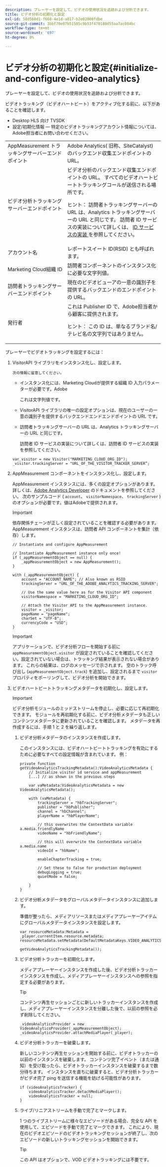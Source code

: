 ```yaml
---
description: プレーヤーを設定して、ビデオの使用状況を追跡および分析できます。
title: ビデオ分析の初期化と設定
exl-id: 58d560d1-f668-4e1d-a817-b2e02008fdbe
source-git-commit: 3bbf70e07b51585c9b53f470180d55aa7ac084bc
workflow-type: tm+mt
source-wordcount: '697'
ht-degree: 0%

---
```


# ビデオ分析の初期化と設定{#initialize-and-configure-video-analytics}

プレーヤーを設定して、ビデオの使用状況を追跡および分析できます。

ビデオトラッキング（ビデオハートビート）をアクティブ化する前に、以下があることを確認します。

* Desktop HLS 向け TVSDK
* 設定/初期化情報 — 特定のビデオトラッキングアカウント情報については、Adobe担当者にお問い合わせください。

<table id="table_3565328ABBEE4605A92EAE1ADE5D6F84"> 
 <tbody> 
  <tr> 
   <td colname="col1"> AppMeasurement トラッキングサーバーエンドポイント </td> 
   <td colname="col2"> Adobe Analytics( 旧称、SiteCatalyst) のバックエンド収集エンドポイントの URL。 </td> 
  </tr> 
  <tr> 
   <td colname="col1"> ビデオ分析トラッキングサーバーエンドポイント </td> 
   <td colname="col2"> ビデオ分析のバックエンド収集エンドポイントの URL。 すべてのビデオハートビートトラッキングコールが送信される場所です。 <p>ヒント： 訪問者トラッキングサーバーの URL は、Analytics トラッキングサーバーの URL と同じです。 訪問者 ID サービスの実装について詳しくは、 <a href="https://experienceleague.adobe.com/docs/id-service/using/implementation/setup-target.html?lang=en" format="html" scope="external"> ID サービスの実装 </a> を参照してください。 </p> </td> 
  </tr> 
  <tr> 
   <td colname="col1"> アカウント名 </td> 
   <td colname="col2"> レポートスイート ID(RSID) とも呼ばれます。 </td> 
  </tr> 
  <tr> 
   <td colname="col1"> Marketing Cloud組織 ID </td> 
   <td colname="col2"> 訪問者コンポーネントのインスタンス化に必要な文字列値。 </td> 
  </tr> 
  <tr> 
   <td colname="col1"> 訪問者トラッキングサーバーエンドポイント </td> 
   <td colname="col2"> 現在のビデオビューアの一意の識別子を提供するバックエンドのエンドポイントの URL。 </td> 
  </tr> 
  <tr> 
   <td colname="col1"> 発行者 </td> 
   <td colname="col2"> これは Publisher ID で、Adobe担当者から顧客に提供されます。 <p>ヒント： この ID は、単なるブランド名/テレビ名の文字列ではありません。 </p> </td> 
  </tr> 
 </tbody> 
</table>

プレーヤーでビデオトラッキングを設定するには：

1. VisitorAPI ライブラリをインスタンス化し、設定します。

       次の情報に留意してください。
   
   * インスタンス化には、Marketing Cloudが提供する組織 ID 入力パラメーターが必要です。Adobe

      これは文字列値です。
   * VisitorAPI ライブラリの唯一の設定オプションは、現在のユーザーの一意の識別子を提供するバックエンドエンドエンドポイントの URL です。
   * 訪問者トラッキングサーバーの URL は、Analytics トラッキングサーバーの URL と同じです。

      訪問者 ID サービスの実装について詳しくは、訪問者 ID サービスの実装を参照してください。

   ```
   var_visitor = new Visitor("MARKETING_CLOUD_ORG_ID"); 
   _visitor.trackingServer = "URL_OF_THE_VISITOR_TRACKER_SERVER”; 
   ```

1. AppMeasurement コンポーネントをインスタンス化し、設定します。

   AppMeasurement インスタンスには、多くの設定オプションがあります。 詳しくは、[Adobe Analytics Developer](https://microsite.omniture.com/t2/help/en_US/reference/#Developer) のドキュメントを参照してください。 次のサンプルコード ( `account`、 `visitorNamespace`、 `trackingServer` ) のオプションが必要です。値はAdobeで提供されます。

   >[!IMPORTANT]
   >
   >依存関係チェーンが正しく設定されていることを確認する必要があります。 AppMeasurement インスタンスは、訪問者 API コンポーネントを集計（依存）します。

   ```
   // Instantiate and configure AppMeasurement 
   
   // Instantiate AppMeasurement instance only once! 
   if (_appMeasurementObject == null) {  
       _appMeasurementObject = new AppMeasurement(); 
   } 
   
   with (_appMeasurementObject) { 
       account = "ACCOUNT_NAME"; // Also known as RSID 
       trackingServer = "URL_OF_THE_ADOBE_ANALYTICS_TRACKING_SERVER"; 
   
       // Use the same value here as for the Visitor API component 
       visitorNamespace = "MARKETING_CLOUD_ORG_ID"; 
   
       // Attach the Visitor API to the AppMeasurement instance. 
       visitor = _visitor;  
       pageName = "pageName"; 
       charSet = "UTF-8"; 
       currencyCode = "USD"; 
   } 
   ```

   >[!IMPORTANT]
   >
   >アプリケーションで、ビデオ分析フローを開始する前に `appMeasurementObject.visitor` が設定されていることを確認してください。設定されていない場合は、トラッキング結果が表示されない場合があります。 これらの結果は、ログのメッセージで示されます。 空のトラック呼び出し (`appMeasurementObject.track`) を追加し、設定されるまで `visitor` プロパティをポーリングして、ビデオ分析を開始できます。

1. ビデオハートビートトラッキングメタデータを初期化し、設定します。

   >[!IMPORTANT]
   >
   >ビデオ分析モジュールのミッドストリームを停止し、必要に応じて再初期化できます。 モジュールを再初期化する前に、ビデオ分析メタデータも正しいコンテンツメタデータに更新されていることを確認します。 メタデータを再作成するには、手順 1 と 2 を繰り返します。

   1. ビデオ分析メタデータのインスタンスを作成します。

      このインスタンスには、ビデオハートビートトラッキングを有効にするために必要なすべての設定情報が含まれています。 例：

      ```
      private function getVideoAnalyticsTrackingMetadata():VideoAnalyticsMetadata {     
          // Initialize visitor id service and appMeasurement      
          [...] // as shown in the previous steps     
      
          var vaMetadata:VideoAnalyticsMetadata = new VideoAnalyticsMetadata(); 
      
          with (vaMetadata) { 
              trackingServer = "hbTrackingServer"; 
              publisher = "hbPublisher"; 
              channel = "hbChannel";  
              playerName = "hbPlayerName"; 
      
              // this overwrites the ContextData variable a.media.friendlyName 
              videoName = "hbFriendlyName";  
      
              // this will overwrite the ContextData variable a.media.name 
              videoId = "hbName"; 
      
              enableChapterTracking = true; 
      
              // Set these to false for production deployment 
              debugLogging = true;  
              quietMode = false; 
      
          } 
      } 
      ```

   1. ビデオ分析メタデータをグローバルメタデータインスタンスに追加します。

      準備が整ったら、メディアリソースまたはメディアプレーヤーアイテムにグローバルメタデータインスタンスを設定します。

      ```
      var resourceMetadata:Metadata = _player.currentItem.resource.metadata; 
      resourceMetadata.setMetadata(DefaultMetadataKeys.VIDEO_ANALYTICS_METADATA_KEY,  
                                   getVideoAnalyticsTrackingMetadata());
      ```

   1. ビデオ分析トラッカーを初期化します。

      メディアプレーヤーインスタンスを作成した後、ビデオ分析トラッカーインスタンスを作成し、メディアプレーヤーインスタンスへの参照を指定する必要があります。

      >[!TIP]
      >
      >コンテンツ再生セッションごとに新しいトラッカーインスタンスを作成し、メディアプレーヤーインスタンスを分離した後で、以前の参照を必ず削除してください。

      ```
      _videoAnalyticsProvider = new VideoAnalyticsProvider(_appMeasurementObject); 
      _videoAnalyticsProvider.attachMediaPlayer(_player);
      ```

   1. ビデオ分析トラッカーを破棄します。

      新しいコンテンツ再生セッションを開始する前に、ビデオトラッカーの以前のインスタンスを破棄します。 コンテンツ完了イベント（または通知）を受け取ったら、ビデオトラッカーインスタンスを破棄するまで数分待ちます。 インスタンスを直ちに破棄すると、ビデオ分析トラッカーがビデオ完了 ping を送信する機能を妨げる可能性があります。

      ```
      if (videoAnalyticsTracker) { 
          videoAnalyticsTracker.detachMediaPlayer(); 
          videoAnalyticsTracker = null; 
      }
      ```

   1. ライブ/リニアストリームを手動で完了とマークします。

      1 つのライブストリームに様々なエピソードがある場合、完全な API を使用して、エピソードを手動で完了とマークできます。 これにより、現在のビデオエピソードのビデオトラッキングセッションが終了し、次のエピソードの新しいトラッキングセッションを開始できます。

      >[!TIP]
      >
      >この API はオプションで、VOD ビデオトラッキングには不要です。
